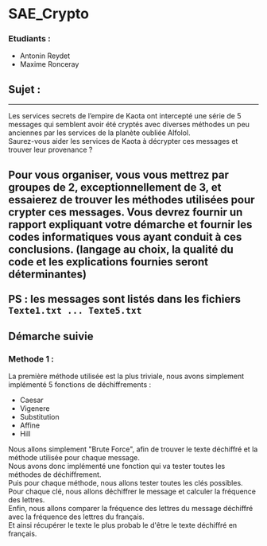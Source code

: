 # SAE_Crypto
### Etudiants : 
- Antonin Reydet
- Maxime Ronceray
## Sujet : 

----------------------------
Les services secrets de l’empire de Kaota ont intercepté une série de 5 
messages qui semblent avoir été cryptés avec diverses méthodes un peu 
anciennes par les services de la planète oubliée Alfolol. </br>
Saurez-vous aider les services de Kaota à décrypter ces messages et trouver 
leur provenance ? </br>

Pour vous organiser, vous vous mettrez par groupes de 2, exceptionnellement de
3, et essaierez de trouver les méthodes utilisées pour crypter ces messages.
Vous devrez fournir un rapport expliquant votre démarche et fournir les codes 
informatiques vous ayant conduit à ces conclusions. (langage au choix, la qualité 
du code et les explications fournies seront déterminantes) </br>
</br>
**PS :** les messages sont listés dans les fichiers ``Texte1.txt ... Texte5.txt`` </br>
----------------------------
## Démarche suivie

### Methode 1 :

La première méthode utilisée est la plus triviale, nous avons simplement implémenté
5 fonctions de déchiffrements : 
- Caesar
- Vigenere
- Substitution
- Affine
- Hill 

Nous allons simplement "Brute Force", afin de trouver le texte déchiffré et la méthode utilisée
pour chaque message. </br>
Nous avons donc implémenté une fonction qui va tester toutes les méthodes de déchiffrement. </br>
Puis pour chaque méthode, nous allons tester toutes les clés possibles. </br>
Pour chaque clé, nous allons déchiffrer le message et calculer la fréquence des lettres. </br>
Enfin, nous allons comparer la fréquence des lettres du message déchiffré avec la fréquence des lettres
du français. </br> 
Et ainsi récupérer le texte le plus probab le d'être le texte déchiffré en français. </br>





